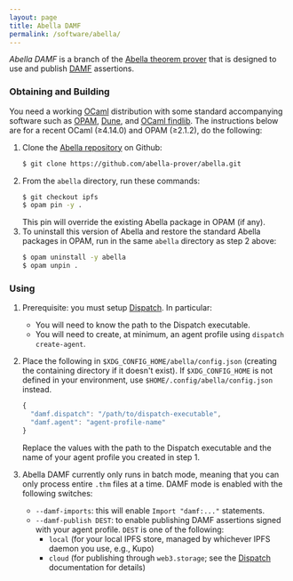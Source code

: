 ```yaml
---
layout: page
title: Abella DAMF
permalink: /software/abella/
---
```


_Abella DAMF_ is a branch of the [Abella theorem
prover](https://abella-prover.org) that is designed to use and publish [DAMF](/)
assertions.

### Obtaining and Building

You need a working [OCaml](https://ocaml.org) distribution with some standard
accompanying software such as [OPAM](https://opam.ocaml.org),
[Dune](dune.readthedocs.io/), and [OCaml
findlib](https://github.com/ocaml/ocamlfind). The instructions below are for a
recent OCaml (&ge;4.14.0) and OPAM (&ge;2.1.2), do the following:

1. Clone the [Abella repository](https://github.com/abella-prover/abella) on Github:
   ~~~~bash
   $ git clone https://github.com/abella-prover/abella.git
   ~~~~
2. From the `abella` directory, run these commands:
   ~~~~bash
   $ git checkout ipfs
   $ opam pin -y .
   ~~~~
   This pin will override the existing Abella package in OPAM (if any).
3. To uninstall this version of Abella and restore the standard Abella packages
   in OPAM, run in the same `abella` directory as step 2 above:
   ~~~~bash
   $ opam uninstall -y abella
   $ opam unpin .
   ~~~~

### Using

1. Prerequisite: you must setup [Dispatch](/software/dispatch/). In particular:
   * You will need to know the path to the Dispatch executable.
   * You will need to create, at minimum, an agent profile using `dispatch create-agent`.
2. Place the following in `$XDG_CONFIG_HOME/abella/config.json` (creating the
   containing directory if it doesn't exist). If `$XDG_CONFIG_HOME` is not
   defined in your environment, use `$HOME/.config/abella/config.json` instead.

   ~~~~js
   {
     "damf.dispatch": "/path/to/dispatch-executable",
     "damf.agent": "agent-profile-name"
   }
   ~~~~

   Replace the values with the path to the Dispatch executable and the name of
   your agent profile you created in step 1.
3. Abella DAMF currently only runs in batch mode, meaning that you can only
   process entire `.thm` files at a time. DAMF mode is enabled with the
   following switches:
   * `--damf-imports`: this will enable `Import "damf:..."` statements.
   * `--damf-publish DEST`: to enable publishing DAMF assertions signed with
     your agent profile. `DEST` is one of the following:
     - `local` (for your local IPFS store, managed by whichever IPFS daemon you
       use, e.g., Kupo)
     - `cloud` (for publishing through `web3.storage`; see the
       [Dispatch](/software/dispatch/) documentation for details)
